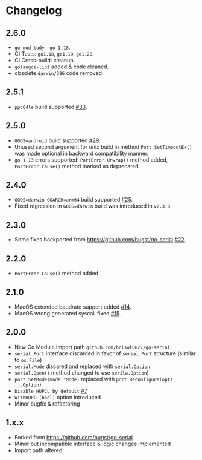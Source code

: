 # Changelog

## 2.6.0

* `go mod tudy -go 1.18`.
* CI Tests: `go1.18`, `go1.19`, `go1.20`.
* CI Cross-build: cleanup.
* `golangci-lint` added & code cleaned.
* obsolete `darwin/386` code removed.

## 2.5.1

* `ppc64le` build supported [#33](https://github.com/albenik/go-serial/pull/33).

## 2.5.0

* `GOOS=android` build supported [#29](https://github.com/albenik/go-serial/issues/29).
* Unused second argument for unix build in method `Port.SetTimeoutEx()` was made optional in backward compatibility
  manner.
* `go 1.13` errors supported: `PortError.Unwrap()` method added, `PortError.Cause()` method marked as deprecated.

## 2.4.0

* `GOOS=darwin GOARCH=arm64` build supported [#25](https://github.com/albenik/go-serial/pull/25).
* Fixed regression in `GOOS=darwin` build was introduced in `v2.3.0`

## 2.3.0

* Some fixes backported from https://github.com/bugst/go-serial [#22](https://github.com/albenik/go-serial/pull/22).

## 2.2.0

* `PortError.Cause()` method added

## 2.1.0

* MacOS extended baudrate support added [#14](https://github.com/albenik/go-serial/pull/14).
* MacOS wrong generated syscall fixed [#15](https://github.com/albenik/go-serial/issues/15).

## 2.0.0

* New Go Module import path `github.com/bclswl0827/go-serial`
* `serial.Port` interface discarded in favor of `serial.Port` structure (similar to `os.File`)
* `serial.Mode` discared and replaced with `serial.Option`
* `serial.Open()` method changed to use `serila.Option`)
* `port.SetMode(mode *Mode)` replaced with `port.Reconfigure(opts ...Option)`
* `Disable HUPCL by default` [#7](https://github.com/albenik/go-serial/pull/7)
* `WithHUPCL(bool)` option introduced
* Minor bugfix & refactoring

## 1.x.x

* Forked from https://github.com/bugst/go-serial
* Minor but incompatible interface & logic changes implemented
* Import path altered

